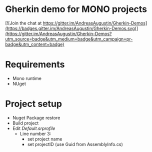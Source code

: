 Gherkin demo for MONO projects
=======

[![Join the chat at https://gitter.im/AndreasAugustin/Gherkin-Demos](https://badges.gitter.im/AndreasAugustin/Gherkin-Demos.svg)](https://gitter.im/AndreasAugustin/Gherkin-Demos?utm_source=badge&utm_medium=badge&utm_campaign=pr-badge&utm_content=badge)

# Requirements
- Mono runtime
- NUget

# Project setup
- Nuget Package restore
- Build project
- Edit *Default.srprofile*
    - Line number 3:
        - set project name
        - set projectID (use Guid from AssemblyInfo.cs)